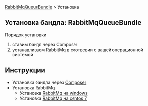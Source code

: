 [RabbitMqQueueBundle](https://saqot.github.io/RabbitMqQueueBundle/) > Установка

## Установка бандла: RabbitMqQueueBundle

Порядок установки
1. ставим бандл через Composer
2. устанавливаем RabbitMq в соотвевии с вашей операционной системой

## Инструкции

* Установка бандла через [Composer](composer.md)
* Установка RabbitMq
	* Установка [RabbitMq на windows](rabbitmq-windows.md)
	* Установка [RabbitMq на centos 7](rabbitmq-centos7.md) 
